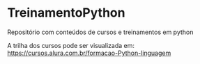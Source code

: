 # TreinamentoPython
Repositório com conteúdos de cursos e treinamentos em python

A trilha dos cursos pode ser visualizada em:
https://cursos.alura.com.br/formacao-Python-linguagem
